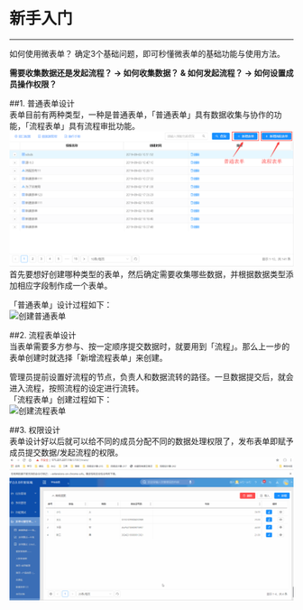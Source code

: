 # 新手入门  
---
如何使用微表单？ 确定3个基础问题，即可秒懂微表单的基础功能与使用方法。

**需要收集数据还是发起流程？ → 如何收集数据？ & 如何发起流程？ → 如何设置成员操作权限？**

##1. 普通表单设计   
表单目前有两种类型，一种是普通表单，「普通表单」具有数据收集与协作的功能，「流程表单」具有流程审批功能。  
![普通vs流程表单](..\assets\列表页\普通vs流程表单.png)  
首先要想好创建哪种类型的表单，然后确定需要收集哪些数据，并根据数据类型添加相应字段制作成一个表单。 

「普通表单」设计过程如下：  
![创建普通表单](..\assets\普通表单设计\普通表单创建演示.gif)

##2. 流程表单设计   
当表单需要多方参与、按一定顺序提交数据时，就要用到「流程」。那么上一步的表单创建时就选择「新增流程表单」来创建。

管理员提前设置好流程的节点，负责人和数据流转的路径。一旦数据提交后，就会进入流程，按照流程的设定进行流转。  
「流程表单」创建过程如下：  
![创建流程表单](..\assets\流程表单设计\流程表单创建演示.gif)

##3. 权限设计   
表单设计好以后就可以给不同的成员分配不同的数据处理权限了，发布表单即赋予成员提交数据/发起流程的权限。  
![权限设计](..\assets\普通表单设计\权限信息.gif)